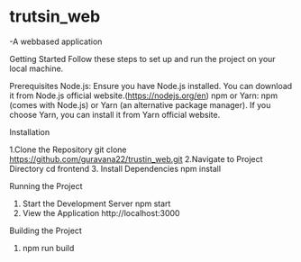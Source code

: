 # trutsin_web
-A webbased application 


Getting Started
Follow these steps to set up and run the project on your local machine.

Prerequisites
Node.js: Ensure you have Node.js installed. You can download it from Node.js official website.(https://nodejs.org/en)
npm or Yarn: npm (comes with Node.js) or Yarn (an alternative package manager). If you choose Yarn, you can install it from Yarn official website.


Installation 

1.Clone the Repository
     git clone https://github.com/guravana22/trustin_web.git
2.Navigate to Project Directory
   cd frontend
3. Install Dependencies
   npm install

Running the Project
1. Start the Development Server
    npm start
2. View the Application
   http://localhost:3000

Building the Project
  1. npm run build
